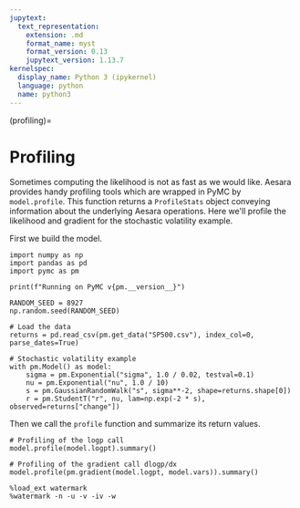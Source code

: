 ```yaml
---
jupytext:
  text_representation:
    extension: .md
    format_name: myst
    format_version: 0.13
    jupytext_version: 1.13.7
kernelspec:
  display_name: Python 3 (ipykernel)
  language: python
  name: python3
---
```


(profiling)=
# Profiling
Sometimes computing the likelihood is not as fast as we would like. Aesara provides handy profiling tools which are wrapped in PyMC by `model.profile`. This function returns a `ProfileStats` object conveying information about the underlying Aesara operations. Here we'll profile the likelihood and gradient for the stochastic volatility example.

First we build the model.

```{code-cell} ipython3
import numpy as np
import pandas as pd
import pymc as pm

print(f"Running on PyMC v{pm.__version__}")
```

```{code-cell} ipython3
RANDOM_SEED = 8927
np.random.seed(RANDOM_SEED)
```

```{code-cell} ipython3
# Load the data
returns = pd.read_csv(pm.get_data("SP500.csv"), index_col=0, parse_dates=True)
```

```{code-cell} ipython3
# Stochastic volatility example
with pm.Model() as model:
    sigma = pm.Exponential("sigma", 1.0 / 0.02, testval=0.1)
    nu = pm.Exponential("nu", 1.0 / 10)
    s = pm.GaussianRandomWalk("s", sigma**-2, shape=returns.shape[0])
    r = pm.StudentT("r", nu, lam=np.exp(-2 * s), observed=returns["change"])
```

Then we call the `profile` function and summarize its return values.

```{code-cell} ipython3
# Profiling of the logp call
model.profile(model.logpt).summary()
```

```{code-cell} ipython3
# Profiling of the gradient call dlogp/dx
model.profile(pm.gradient(model.logpt, model.vars)).summary()
```

```{code-cell} ipython3
%load_ext watermark
%watermark -n -u -v -iv -w
```
